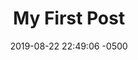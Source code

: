 ---
layout: post
title:  "My First Post"
date:   2019-08-22 22:49:06 -0500
categories: jekyll update
---